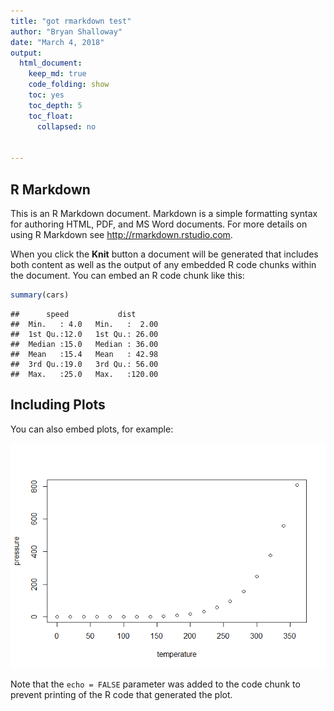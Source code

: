 ```yaml
---
title: "got rmarkdown test"
author: "Bryan Shalloway"
date: "March 4, 2018"
output: 
  html_document:
    keep_md: true
    code_folding: show
    toc: yes
    toc_depth: 5
    toc_float:
      collapsed: no


---
```




## R Markdown

This is an R Markdown document. Markdown is a simple formatting syntax for authoring HTML, PDF, and MS Word documents. For more details on using R Markdown see <http://rmarkdown.rstudio.com>.

When you click the **Knit** button a document will be generated that includes both content as well as the output of any embedded R code chunks within the document. You can embed an R code chunk like this:


```r
summary(cars)
```

```
##      speed           dist       
##  Min.   : 4.0   Min.   :  2.00  
##  1st Qu.:12.0   1st Qu.: 26.00  
##  Median :15.0   Median : 36.00  
##  Mean   :15.4   Mean   : 42.98  
##  3rd Qu.:19.0   3rd Qu.: 56.00  
##  Max.   :25.0   Max.   :120.00
```

## Including Plots

You can also embed plots, for example:

![](rmarkdown_git_test_files/figure-html/pressure-1.png)<!-- -->

Note that the `echo = FALSE` parameter was added to the code chunk to prevent printing of the R code that generated the plot.
